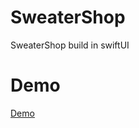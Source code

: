 # SweaterShop
SweaterShop build in swiftUI

# Demo


<a href="https://www.loom.com/share/f770d52dec2841ab99675de4054206b3?sid=5fe22bfa-4796-4995-83fe-b1cabfbc45e8">Demo</a>

